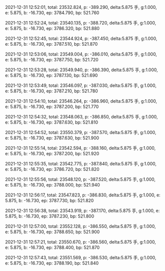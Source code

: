 2021-12-31 12:52:01, total: 23532.824, p: -389.290, delta:5.875 手, g:1.000, e: 5.875, b: -16.730, ep: 3784.790, bp: 521.760

2021-12-31 12:52:24, total: 23540.135, p: -388.720, delta:5.875 手, g:1.000, e: 5.875, b: -16.730, ep: 3786.320, bp: 521.880

2021-12-31 12:52:45, total: 23544.924, p: -387.450, delta:5.875 手, g:1.000, e: 5.875, b: -16.730, ep: 3787.510, bp: 521.870

2021-12-31 12:53:06, total: 23549.004, p: -386.010, delta:5.875 手, g:1.000, e: 5.875, b: -16.730, ep: 3787.750, bp: 521.720

2021-12-31 12:53:28, total: 23549.940, p: -386.390, delta:5.875 手, g:1.000, e: 5.875, b: -16.730, ep: 3787.130, bp: 521.690

2021-12-31 12:53:49, total: 23546.097, p: -387.030, delta:5.875 手, g:1.000, e: 5.875, b: -16.730, ep: 3787.210, bp: 521.780

2021-12-31 12:54:10, total: 23546.264, p: -386.960, delta:5.875 手, g:1.000, e: 5.875, b: -16.730, ep: 3787.200, bp: 521.770

2021-12-31 12:54:32, total: 23548.063, p: -386.850, delta:5.875 手, g:1.000, e: 5.875, b: -16.730, ep: 3787.630, bp: 521.810

2021-12-31 12:54:52, total: 23550.379, p: -387.570, delta:5.875 手, g:1.000, e: 5.875, b: -16.730, ep: 3787.630, bp: 521.900

2021-12-31 12:55:14, total: 23542.594, p: -388.160, delta:5.875 手, g:1.000, e: 5.875, b: -16.730, ep: 3787.200, bp: 521.920

2021-12-31 12:55:35, total: 23542.775, p: -387.840, delta:5.875 手, g:1.000, e: 5.875, b: -16.730, ep: 3786.720, bp: 521.820

2021-12-31 12:55:56, total: 23548.120, p: -387.520, delta:5.875 手, g:1.000, e: 5.875, b: -16.730, ep: 3788.000, bp: 521.940

2021-12-31 12:56:17, total: 23547.823, p: -386.830, delta:5.875 手, g:1.000, e: 5.875, b: -16.730, ep: 3787.730, bp: 521.820

2021-12-31 12:56:38, total: 23543.919, p: -387.170, delta:5.875 手, g:1.000, e: 5.875, b: -16.730, ep: 3787.230, bp: 521.800

2021-12-31 12:57:00, total: 23552.128, p: -386.550, delta:5.875 手, g:1.000, e: 5.875, b: -16.730, ep: 3788.650, bp: 521.900

2021-12-31 12:57:21, total: 23550.670, p: -386.560, delta:5.875 手, g:1.000, e: 5.875, b: -16.730, ep: 3788.400, bp: 521.870

2021-12-31 12:57:43, total: 23551.569, p: -386.530, delta:5.875 手, g:1.000, e: 5.875, b: -16.730, ep: 3788.190, bp: 521.840